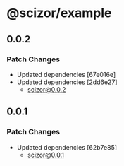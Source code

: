 # @scizor/example

## 0.0.2

### Patch Changes

- Updated dependencies [67e016e]
- Updated dependencies [2dd6e27]
  - scizor@0.0.2

## 0.0.1

### Patch Changes

- Updated dependencies [62b7e85]
  - scizor@0.0.1
